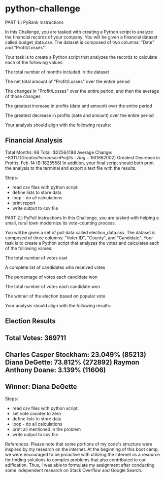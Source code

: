# python-challenge


PART 1.) PyBank Instructions
 
   In this Challenge, you are tasked with creating a Python script to analyze the financial records of your company. You will be given a financial dataset called budget_data.csv. The dataset is composed of two columns: "Date" and "Profit/Losses".

   Your task is to create a Python script that analyzes the records to calculate each of the following values:
   
   The total number of months included in the dataset

   The net total amount of "Profit/Losses" over the entire period

   The changes in "Profit/Losses" over the entire period, and then the average of those changes

   The greatest increase in profits (date and amount) over the entire period

   The greatest decrease in profits (date and amount) over the entire period
 
   Your analysis should align with the following results:

Financial Analysis
----------------------------
Total Months: 86
Total: $22564198
Average Change: $-8311.11
Greatest Increase in Profits: Aug-16 ($1862002)
Greatest Decrease in Profits: Feb-14 ($-1825558)
In addition, your final script should both print the analysis to the terminal and export a text file with the results.

Steps:
- read csv files with python script.
- define lists to store data
- loop - do all calculations
- print report
- write output to csv file





PART 2.) PyPoll Instructions
In this Challenge, you are tasked with helping a small, rural town modernize its vote-counting process.

You will be given a set of poll data called election_data.csv. The dataset is composed of three columns: "Voter ID", "County", and "Candidate". Your task is to create a Python script that analyzes the votes and calculates each of the following values:

The total number of votes cast

A complete list of candidates who received votes

The percentage of votes each candidate won

The total number of votes each candidate won

The winner of the election based on popular vote

Your analysis should align with the following results:

Election Results
-------------------------
Total Votes: 369711
-------------------------
Charles Casper Stockham: 23.049% (85213)
Diana DeGette: 73.812% (272892)
Raymon Anthony Doane: 3.139% (11606)
-------------------------
Winner: Diana DeGette
-------------------------

Steps:
- read csv files with python script.
- set vote counter to zero
- define lists to store data
- loop - do all calculations
- print all mentioned in the problem
- write output to csv file

References: 
Please note that some portions of my code's structure were inspired by my research on the internet. At the beginning of this boot camp, we were encouraged to be proactive with utilizing the internet as a resource for finding solutions to complex problems that also contributed to our edification. Thus, I was able to formulate my assignment after conducting some independent research on Stack Overflow and Google Search.


